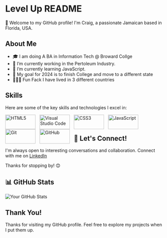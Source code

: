 # Level Up README



🚀 Welcome to my GitHub profile! I'm Craig, a passionate Jamaican based in Florida, USA.

## About Me

- 🎓 I am doing A BA in Information Tech @ Broward Collge
- 🔭 I’m currently working in the Pertoleum Industry.
- 🌱 I’m currently learning JavaScript.
- 🌟 My goal for 2024 is to finish College and move to a different state
- 🚴🏻‍♂️ Fun Fack I have lived in 3 different countries

## Skills

Here are some of the key skills and technologies I excel in:

<img align="left" alt="HTML5" height="46px" width="96px" src="https://img.shields.io/badge/HTML5-E34F26?style=for-the-badge&logo=html5&logoColor=white" style="padding-right:10px;" />  
<img align="left" alt="Visual Studio Code" height="46px" width="96px" src="https://img.shields.io/badge/VSCode-0078D4?style=for-the-badge&logo=visual%20studio%20code&logoColor=white" style="padding-right:10px;"/>
  
<img align="left" alt="CSS3" height="46px" width="96px" src="https://img.shields.io/badge/CSS3-1572B6?style=for-the-badge&logo=css3&logoColor=white" style="padding-right:10px;" />  
<img align="left" alt="JavaScript" height="46px" width="96px" src="https://img.shields.io/badge/JavaScript-323330?style=for-the-badge&logo=javascript&logoColor=F7DF1E" style="padding-right:10px;" /> 
<img align="left" alt="Git" height="46px" width="96px" src="https://img.shields.io/badge/GIT-E44C30?style=for-the-badge&logo=git&logoColor=white" style="padding-right:10px;" />  <br> <br>
<img align="left" alt="GitHub" height="46px" width="96px" src="https://img.shields.io/badge/GitHub-100000?style=for-the-badge&logo=github&logoColor=white" style="padding-right:10px;" />




## 🤝 Let's Connect!

I'm always open to interesting conversations and collaboration. Connect with me on [LinkedIn](https://www.linkedin.com/in/craig-w-08895370/) 

Thanks for stopping by! 😊

## 📊 GitHub Stats

![Your GitHub Stats](https://github-readme-stats.vercel.app/api?username=your-username&show_icons=true&theme=radical)

## Thank You!

Thanks for visiting my GitHub profile. Feel free to explore my projects when I put them up.


